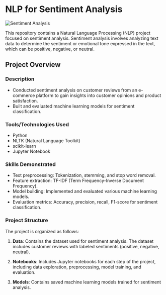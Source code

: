 # NLP for Sentiment Analysis

![Sentiment Analysis](https://img.shields.io/badge/Sentiment%20Analysis-NLP-success.svg)

This repository contains a Natural Language Processing (NLP) project focused on sentiment analysis. Sentiment analysis involves analyzing text data to determine the sentiment or emotional tone expressed in the text, which can be positive, negative, or neutral.

## Project Overview

### Description
- Conducted sentiment analysis on customer reviews from an e-commerce platform to gain insights into customer opinions and product satisfaction.
- Built and evaluated machine learning models for sentiment classification.

### Tools/Technologies Used
- Python
- NLTK (Natural Language Toolkit)
- scikit-learn
- Jupyter Notebook

### Skills Demonstrated
- Text preprocessing: Tokenization, stemming, and stop word removal.
- Feature extraction: TF-IDF (Term Frequency-Inverse Document Frequency).
- Model building: Implemented and evaluated various machine learning models.
- Evaluation metrics: Accuracy, precision, recall, F1-score for sentiment classification.

### Project Structure

The project is organized as follows:

1. **Data**: Contains the dataset used for sentiment analysis. The dataset includes customer reviews with labeled sentiments (positive, negative, neutral).

2. **Notebooks**: Includes Jupyter notebooks for each step of the project, including data exploration, preprocessing, model training, and evaluation.

3. **Models**: Contains saved machine learning models trained for sentiment analysis.

